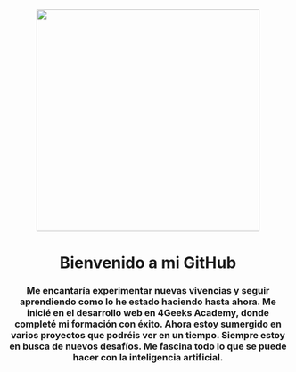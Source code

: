 <div id="header" align="center">
    <img src="https://i.gifer.com/7gQj.gif" width="400">
    <h1 align="center"> Bienvenido a mi GitHub </h1>
    <h3 align="center"> Me encantaría experimentar nuevas vivencias y seguir aprendiendo como lo he estado haciendo hasta ahora. Me inicié en el desarrollo web en 4Geeks Academy, donde completé mi formación con éxito. Ahora estoy sumergido en varios proyectos que podréis ver en un tiempo. Siempre estoy en busca de nuevos desafíos. Me fascina todo lo que se puede hacer con la inteligencia artificial.
    </h3>
</div>
<!--
**Seeent/Seeent** is a ✨ _special_ ✨ repository because its `README.md` (this file) appears on your GitHub profile.

Here are some ideas to get you started:

- 🔭 I’m currently working on ...
- 🌱 I’m currently learning ...
- 👯 I’m looking to collaborate on ...
- 🤔 I’m looking for help with ...
- 💬 Ask me about ...
- 📫 How to reach me: ...
- 😄 Pronouns: ...
- ⚡ Fun fact: ...
-->
